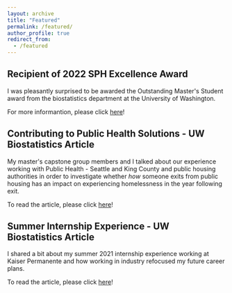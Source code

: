 ```yaml
---
layout: archive
title: "Featured"
permalink: /featured/
author_profile: true
redirect_from:
  - /featured
---
```


## Recipient of 2022 SPH Excellence Award
I was pleasantly surprised to be awarded the Outstanding Master's Student award from the biostatistics department at the University of Washington.   

For more informantion, please click [here](https://www.biostat.washington.edu/news/stories/biostatistics-students-faculty-and-staff-honored-2022-sph-excellence-awards)!

## Contributing to Public Health Solutions - UW Biostatistics Article
My master's capstone group members and I talked about our experience working with Public Health - Seattle and King County and public housing authorities in order to investigate whether *how* someone exits from public housing has an impact on experiencing homelessness in the year following exit.  

To read the article, please click [here](https://www.biostat.washington.edu/news/stories/ms-capstone-students-contribute-public-health-solutions)!


## Summer Internship Experience - UW Biostatistics Article
I shared a bit about my summer 2021 internship experience working at Kaiser Permanente and how working in industry refocused my future career plans. 

To read the article, please click [here](https://www.biostat.washington.edu/news/stories/student-summer-experience-refocuses-future-plans)!

